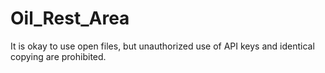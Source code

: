 # Oil_Rest_Area

It is okay to use open files, but unauthorized use of API keys and identical copying are prohibited.